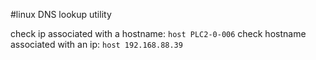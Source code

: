 #linux 
DNS lookup utility

check ip associated with a hostname:   `host PLC2-0-006`
check hostname associated with an ip:  `host 192.168.88.39`